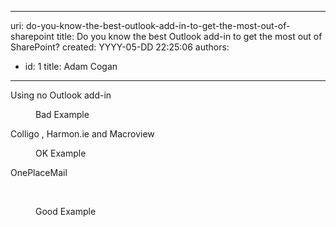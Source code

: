 

---
uri: do-you-know-the-best-outlook-add-in-to-get-the-most-out-of-sharepoint
title: Do you know the best Outlook add-in to get the most out of SharePoint?
created: YYYY-05-DD 22:25:06
authors:
  - id: 1
    title: Adam Cogan
---




<span class='intro'> <p class="ssw15-rteElement-GreyBox">Using no Outlook add-in</p><dd class="ssw15-rteElement-FigureBad">Bad Example </dd><p class="ssw15-rteElement-GreyBox">Colligo , Harmon.ie and Macroview </p><p></p><dd class="ssw15-rteElement-FigureNormal">OK Example </dd><p class="ssw15-rteElement-GreyBox">OnePlaceMail</p>​
<dd class="ssw15-rteElement-FigureGood">Good Example </dd> </span>




